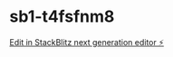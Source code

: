 # sb1-t4fsfnm8

[Edit in StackBlitz next generation editor ⚡️](https://stackblitz.com/~/github.com/Yamraj12345/sb1-t4fsfnm8)